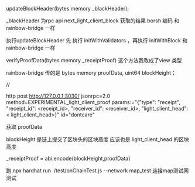 updateBlockHeader(bytes memory _blackHeader);

_blackHeader 为rpc api  next_light_client_block 获取的结果 borsh 编码 和 rainbow-bridge 一样

执行updateBlockHeader 先 执行 initWithValidators ，再执行 initWithBlock 和 rainbow-bridge 一样

verifyProofData(bytes memory _receiptProof) 这个方法我改成了view 类型

 rainbow-bridge 传的是 bytes memory proofData, uint64 blockHeight；

//

http post http://127.0.0.1:3030/ jsonrpc=2.0 method=EXPERIMENTAL_light_client_proof params:="{"type": "receipt", "receipt_id": <receipt_id>, "receiver_id": <receiver_id>, "light_client_head": < light_client_head>}" id="dontcare"

获取 proofData

blockHeight 是链上提交了区块头的区块高度  应该也是 light_client_head 的区块高度

_receiptProof = abi.encode(blockHeight,proofData)



跑 npx hardhat run ./test/onChainTest.js --network map_test 连接map测试网测试
